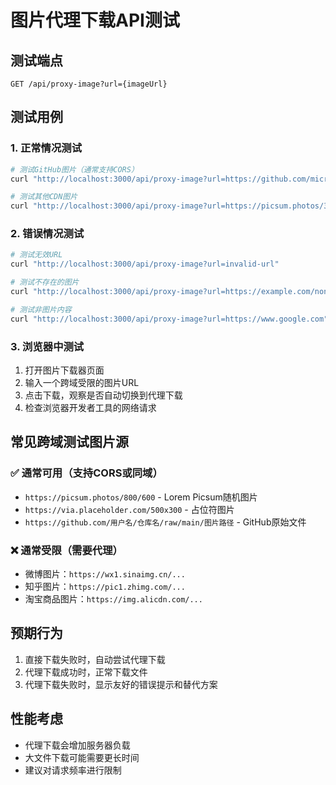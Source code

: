 # 图片代理下载API测试

## 测试端点
`GET /api/proxy-image?url={imageUrl}`

## 测试用例

### 1. 正常情况测试
```bash
# 测试GitHub图片（通常支持CORS）
curl "http://localhost:3000/api/proxy-image?url=https://github.com/microsoft/vscode/raw/main/resources/linux/code.png"

# 测试其他CDN图片
curl "http://localhost:3000/api/proxy-image?url=https://picsum.photos/300/200"
```

### 2. 错误情况测试
```bash
# 测试无效URL
curl "http://localhost:3000/api/proxy-image?url=invalid-url"

# 测试不存在的图片
curl "http://localhost:3000/api/proxy-image?url=https://example.com/nonexistent.jpg"

# 测试非图片内容
curl "http://localhost:3000/api/proxy-image?url=https://www.google.com"
```

### 3. 浏览器中测试
1. 打开图片下载器页面
2. 输入一个跨域受限的图片URL
3. 点击下载，观察是否自动切换到代理下载
4. 检查浏览器开发者工具的网络请求

## 常见跨域测试图片源

### ✅ 通常可用（支持CORS或同域）
- `https://picsum.photos/800/600` - Lorem Picsum随机图片
- `https://via.placeholder.com/500x300` - 占位符图片
- `https://github.com/用户名/仓库名/raw/main/图片路径` - GitHub原始文件

### ❌ 通常受限（需要代理）
- 微博图片：`https://wx1.sinaimg.cn/...`
- 知乎图片：`https://pic1.zhimg.com/...`  
- 淘宝商品图片：`https://img.alicdn.com/...`

## 预期行为
1. 直接下载失败时，自动尝试代理下载
2. 代理下载成功时，正常下载文件
3. 代理下载失败时，显示友好的错误提示和替代方案

## 性能考虑
- 代理下载会增加服务器负载
- 大文件下载可能需要更长时间
- 建议对请求频率进行限制 